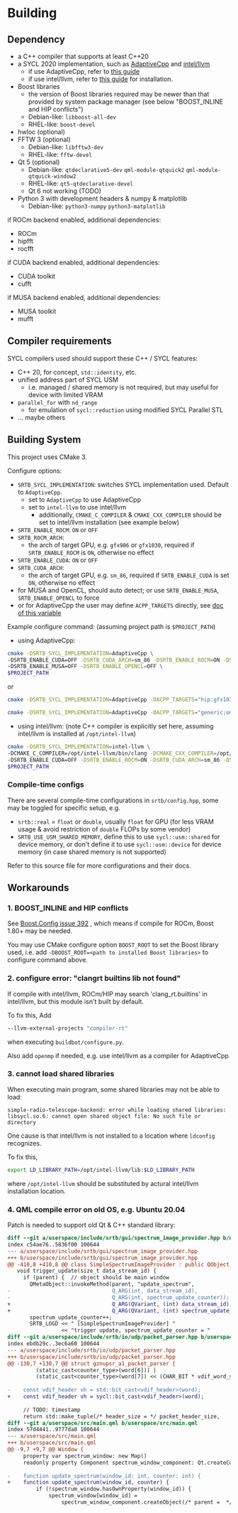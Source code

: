 # Building
## Dependency
* a C++ compiler that supports at least C++20
* a SYCL 2020 implementation, such as [AdaptiveCpp](https://github.com/AdaptiveCpp/AdaptiveCpp) and [intel/llvm](https://github.com/intel/llvm/)
  * if use AdaptiveCpp, refer to [this guide](https://github.com/AdaptiveCpp/AdaptiveCpp/blob/develop/doc/installing.md)
  * if use intel/llvm, refer to [this guide](https://github.com/intel/llvm/blob/sycl/sycl/doc/GetStartedGuide.md) for installation.
* Boost libraries
  * the version of Boost libraries required may be newer than that provided by system package manager (see below "BOOST_INLINE and HIP conflicts")
  * Debian-like: `libboost-all-dev`
  * RHEL-like: `boost-devel`
* hwloc (optional)
* FFTW 3 (optional)
  * Debian-like: `libfftw3-dev`
  * RHEL-like: `fftw-devel`
* Qt 5 (optional)
  * Debian-like: `qtdeclarative5-dev` `qml-module-qtquick2` `qml-module-qtquick-window2`
  * RHEL-like: `qt5-qtdeclarative-devel`
  * Qt 6 not working (TODO)
* Python 3 with development headers & numpy & matplotlib
  * Debian-like: `python3-numpy` `python3-matplotlib`

if ROCm backend enabled, additional dependencies:
* ROCm
* hipfft
* rocfft

if CUDA backend enabled, additional dependencies:
* CUDA toolkit
* cufft

if MUSA backend enabled, additional dependencies:
* MUSA toolkit
* mufft

## Compiler requirements
SYCL compilers used should support these C++ / SYCL features:
* C++ 20, for concept, `std::identity`, etc.
* unified address part of SYCL USM 
  * i.e. managed / shared memory is not required, but may useful for device with limited VRAM
* `parallel_for` with `nd_range`
  * for emulation of `sycl::reduction` using modified SYCL Parallel STL
* ... maybe others

## Building System
This project uses CMake 3. 

Configure options:
* `SRTB_SYCL_IMPLEMENTATION`: switches SYCL implementation used. Default to `AdaptiveCpp`.
  * set to `AdaptiveCpp` to use AdaptiveCpp
  * set to `intel-llvm` to use intel/llvm
    * additionally, `CMAKE_C_COMPILER` & `CMAKE_CXX_COMPILER` should be set to intel/llvm installation (see example below)
* `SRTB_ENABLE_ROCM`: `ON` or `OFF`
* `SRTB_ROCM_ARCH`:
  * the arch of target GPU, e.g. `gfx906` or `gfx1030`, required if `SRTB_ENABLE_ROCM` is `ON`, otherwise no effect
* `SRTB_ENABLE_CUDA`: `ON` or `OFF`
* `SRTB_CUDA_ARCH`:
  * the arch of target GPU, e.g. `sm_86`, required if `SRTB_ENABLE_CUDA` is set `ON`, otherwise no effect
* for MUSA and OpenCL, should auto detect; or use `SRTB_ENABLE_MUSA`, `SRTB_ENABLE_OPENCL` to force
* or for AdaptiveCpp the user may define `ACPP_TARGETS` directly, see [doc of this variable](https://github.com/AdaptiveCpp/AdaptiveCpp/blob/develop/doc/using-hipsycl.md)

Example configure command: (assuming project path is `$PROJECT_PATH`)

* using AdaptiveCpp:
```bash
cmake -DSRTB_SYCL_IMPLEMENTATION=AdaptiveCpp \
-DSRTB_ENABLE_CUDA=OFF -DSRTB_CUDA_ARCH=sm_86 -DSRTB_ENABLE_ROCM=ON -DSRTB_ROCM_ARCH=gfx906 \
-DSRTB_ENABLE_MUSA=OFF -DSRTB_ENABLE_OPENCL=OFF \
$PROJECT_PATH
```

or

```bash
cmake -DSRTB_SYCL_IMPLEMENTATION=AdaptiveCpp -DACPP_TARGETS="hip:gfx1035;omp" $PROJECT_PATH
```

```bash
cmake -DSRTB_SYCL_IMPLEMENTATION=AdaptiveCpp -DACPP_TARGETS="generic;omp" $PROJECT_PATH
```

* using intel/llvm: (note C++ compiler is explicitly set here, assuming intel/llvm is installed at `/opt/intel-llvm`)
```bash
cmake -DSRTB_SYCL_IMPLEMENTATION=intel-llvm \
-DCMAKE_C_COMPILER=/opt/intel-llvm/bin/clang -DCMAKE_CXX_COMPILER=/opt/intel-llvm/bin/clang++ \
-DSRTB_ENABLE_CUDA=OFF -DSRTB_ENABLE_ROCM=ON -DSRTB_CUDA_ARCH=sm_86 -DSRTB_ROCM_ARCH=gfx906 \
$PROJECT_PATH
```

### Compile-time configs
There are several compile-time configurations in `srtb/config.hpp`, some may be toggled for specific setup, e.g.
* `srtb::real` = `float` or `double`, usually `float` for GPU (for less VRAM usage & avoid restriction of `double` FLOPs by some vendor)
* `SRTB_USE_USM_SHARED_MEMORY`, define this to use `sycl::usm::shared` for device memory, or don't define it to use `sycl::usm::device` for device memory (in case shared memory is not supported)

Refer to this source file for more configurations and their docs.

## Workarounds
### 1. BOOST_INLINE and HIP conflicts
See [Boost.Config issue 392](https://github.com/boostorg/config/issues/392) , which means if compile for ROCm, Boost 1.80+ may be needed.

You may use CMake configure option `BOOST_ROOT` to set the Boost library used, i.e. add `-DBOOST_ROOT=<path to installed Boost libraries>` to configure command above.

### 2. configure error: "clangrt builtins lib not found"
If compile with intel/llvm, ROCm/HIP may search 'clang_rt.builtins' in intel/llvm, but this module isn't built by default. 

To fix this, Add
```bash
--llvm-external-projects "compiler-rt"
```
when executing `buildbot/configure.py`.

Also add `openmp` if needed, e.g. use intel/llvm as a compiler for AdaptiveCpp

### 3. cannot load shared libraries
When executing main program, some shared libraries may not be able to load:
```
simple-radio-telescope-backend: error while loading shared libraries: libsycl.so.6: cannot open shared object file: No such file or directory
```
One cause is that intel/llvm is not installed to a location where `ldconfig` recognizes.

To fix this,
```bash
export LD_LIBRARY_PATH=/opt/intel-llvm/lib:$LD_LIBRARY_PATH
```
where `/opt/intel-llvm` should be substituted by actural intel/llvm installation location.

### 4. QML compile error on old OS, e.g. Ubuntu 20.04
Patch is needed to support old Qt & C++ standard library:
```diff
diff --git a/userspace/include/srtb/gui/spectrum_image_provider.hpp b/userspace/include/srtb/gui/spectrum_image_provider.hpp
index c54ae76..5836f00 100644
--- a/userspace/include/srtb/gui/spectrum_image_provider.hpp
+++ b/userspace/include/srtb/gui/spectrum_image_provider.hpp
@@ -410,8 +410,8 @@ class SimpleSpectrumImageProvider : public QObject, public QQuickImageProvider {
   void trigger_update(size_t data_stream_id) {
     if (parent) {  // object should be main window
       QMetaObject::invokeMethod(parent, "update_spectrum",
-                                Q_ARG(int, data_stream_id),
-                                Q_ARG(int, spectrum_update_counter));
+                                Q_ARG(QVariant, (int) data_stream_id),
+                                Q_ARG(QVariant, (int) spectrum_update_counter));
       spectrum_update_counter++;
       SRTB_LOGD << " [SimpleSpectrumImageProvider] "
                 << "trigger update, spectrum_update_counter = "
diff --git a/userspace/include/srtb/io/udp/packet_parser.hpp b/userspace/include/srtb/io/udp/packet_parser.hpp
index ebdb29c..3ec6a60 100644
--- a/userspace/include/srtb/io/udp/packet_parser.hpp
+++ b/userspace/include/srtb/io/udp/packet_parser.hpp
@@ -130,7 +130,7 @@ struct gznupsr_a1_packet_parser {
         (static_cast<counter_type>(word[6])) |
         (static_cast<counter_type>(word[7]) << (CHAR_BIT * vdif_word_size));
 
-    const vdif_header vh = std::bit_cast<vdif_header>(word);
+    const vdif_header vh = sycl::bit_cast<vdif_header>(word);
 
     // TODO: timestamp
     return std::make_tuple(/* header_size = */ packet_header_size,
diff --git a/userspace/src/main.qml b/userspace/src/main.qml
index 57d4441..9777da8 100644
--- a/userspace/src/main.qml
+++ b/userspace/src/main.qml
@@ -9,7 +9,7 @@ Window {
     property var spectrum_window: new Map()
     readonly property Component spectrum_window_component: Qt.createComponent("spectrum.qml")
 
-    function update_spectrum(window_id: int, counter: int) {
+    function update_spectrum(window_id, counter) {
         if (!spectrum_window.hasOwnProperty(window_id)) {
             spectrum_window[window_id] = 
                 spectrum_window_component.createObject(/* parent =  */ this, {
```
